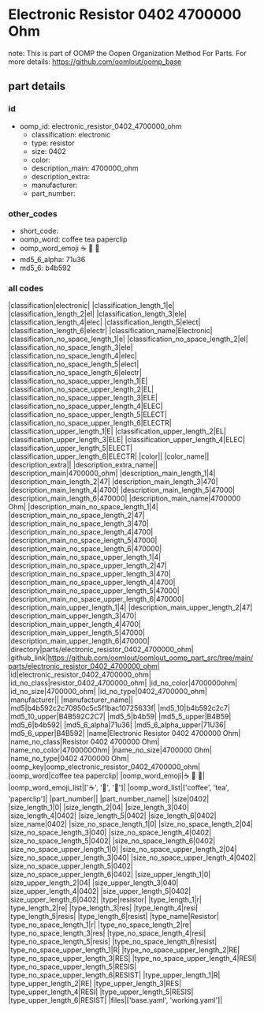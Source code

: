 # Electronic Resistor 0402 4700000 Ohm  

note: This is part of OOMP the Oopen Organization Method For Parts. For more details: https://github.com/oomlout/oomp_base

##  part details





### id
* oomp_id: electronic_resistor_0402_4700000_ohm
  * classification: electronic
  * type: resistor
  * size: 0402
  * color: 
  * description_main: 4700000_ohm
  * description_extra: 
  * manufacturer: 
  * part_number: 

### other_codes
* short_code: 
* oomp_word: coffee tea paperclip
* oomp_word_emoji :coffee: :tea: :paperclip:
* md5_6_alpha: 71u36
* md5_6: b4b592

### all codes 
|classification|electronic|
|classification_length_1|e|
|classification_length_2|el|
|classification_length_3|ele|
|classification_length_4|elec|
|classification_length_5|elect|
|classification_length_6|electr|
|classification_name|Electronic|
|classification_no_space_length_1|e|
|classification_no_space_length_2|el|
|classification_no_space_length_3|ele|
|classification_no_space_length_4|elec|
|classification_no_space_length_5|elect|
|classification_no_space_length_6|electr|
|classification_no_space_upper_length_1|E|
|classification_no_space_upper_length_2|EL|
|classification_no_space_upper_length_3|ELE|
|classification_no_space_upper_length_4|ELEC|
|classification_no_space_upper_length_5|ELECT|
|classification_no_space_upper_length_6|ELECTR|
|classification_upper_length_1|E|
|classification_upper_length_2|EL|
|classification_upper_length_3|ELE|
|classification_upper_length_4|ELEC|
|classification_upper_length_5|ELECT|
|classification_upper_length_6|ELECTR|
|color||
|color_name||
|description_extra||
|description_extra_name||
|description_main|4700000_ohm|
|description_main_length_1|4|
|description_main_length_2|47|
|description_main_length_3|470|
|description_main_length_4|4700|
|description_main_length_5|47000|
|description_main_length_6|470000|
|description_main_name|4700000 Ohm|
|description_main_no_space_length_1|4|
|description_main_no_space_length_2|47|
|description_main_no_space_length_3|470|
|description_main_no_space_length_4|4700|
|description_main_no_space_length_5|47000|
|description_main_no_space_length_6|470000|
|description_main_no_space_upper_length_1|4|
|description_main_no_space_upper_length_2|47|
|description_main_no_space_upper_length_3|470|
|description_main_no_space_upper_length_4|4700|
|description_main_no_space_upper_length_5|47000|
|description_main_no_space_upper_length_6|470000|
|description_main_upper_length_1|4|
|description_main_upper_length_2|47|
|description_main_upper_length_3|470|
|description_main_upper_length_4|4700|
|description_main_upper_length_5|47000|
|description_main_upper_length_6|470000|
|directory|parts/electronic_resistor_0402_4700000_ohm|
|github_link|https://github.com/oomlout/oomlout_oomp_part_src/tree/main/parts/electronic_resistor_0402_4700000_ohm|
|id|electronic_resistor_0402_4700000_ohm|
|id_no_class|resistor_0402_4700000_ohm|
|id_no_color|4700000ohm|
|id_no_size|4700000_ohm|
|id_no_type|0402_4700000_ohm|
|manufacturer||
|manufacturer_name||
|md5|b4b592c2c70950c5c5f1bac10725633f|
|md5_10|b4b592c2c7|
|md5_10_upper|B4B592C2C7|
|md5_5|b4b59|
|md5_5_upper|B4B59|
|md5_6|b4b592|
|md5_6_alpha|71u36|
|md5_6_alpha_upper|71U36|
|md5_6_upper|B4B592|
|name|Electronic Resistor 0402 4700000 Ohm|
|name_no_class|Resistor 0402 4700000 Ohm|
|name_no_color|4700000Ohm|
|name_no_size|4700000 Ohm|
|name_no_type|0402 4700000 Ohm|
|oomp_key|oomp_electronic_resistor_0402_4700000_ohm|
|oomp_word|coffee tea paperclip|
|oomp_word_emoji|:coffee: :tea: :paperclip:|
|oomp_word_emoji_list|[':coffee:', ':tea:', ':paperclip:']|
|oomp_word_list|['coffee', 'tea', 'paperclip']|
|part_number||
|part_number_name||
|size|0402|
|size_length_1|0|
|size_length_2|04|
|size_length_3|040|
|size_length_4|0402|
|size_length_5|0402|
|size_length_6|0402|
|size_name|0402|
|size_no_space_length_1|0|
|size_no_space_length_2|04|
|size_no_space_length_3|040|
|size_no_space_length_4|0402|
|size_no_space_length_5|0402|
|size_no_space_length_6|0402|
|size_no_space_upper_length_1|0|
|size_no_space_upper_length_2|04|
|size_no_space_upper_length_3|040|
|size_no_space_upper_length_4|0402|
|size_no_space_upper_length_5|0402|
|size_no_space_upper_length_6|0402|
|size_upper_length_1|0|
|size_upper_length_2|04|
|size_upper_length_3|040|
|size_upper_length_4|0402|
|size_upper_length_5|0402|
|size_upper_length_6|0402|
|type|resistor|
|type_length_1|r|
|type_length_2|re|
|type_length_3|res|
|type_length_4|resi|
|type_length_5|resis|
|type_length_6|resist|
|type_name|Resistor|
|type_no_space_length_1|r|
|type_no_space_length_2|re|
|type_no_space_length_3|res|
|type_no_space_length_4|resi|
|type_no_space_length_5|resis|
|type_no_space_length_6|resist|
|type_no_space_upper_length_1|R|
|type_no_space_upper_length_2|RE|
|type_no_space_upper_length_3|RES|
|type_no_space_upper_length_4|RESI|
|type_no_space_upper_length_5|RESIS|
|type_no_space_upper_length_6|RESIST|
|type_upper_length_1|R|
|type_upper_length_2|RE|
|type_upper_length_3|RES|
|type_upper_length_4|RESI|
|type_upper_length_5|RESIS|
|type_upper_length_6|RESIST|
|files|['base.yaml', 'working.yaml']|
